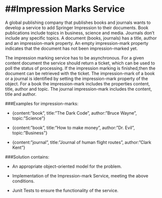##Impression Marks Service
==========================

A global publishing company that publishes books and journals wants to develop a service to
add Springer Impression to their documents. Book publications include topics in business,
science and media. Journals don’t include any specific topics. A document (books, journals)
has a title, author and an impression-mark property. An empty impression-mark property
indicates that the document has not been impression-marked yet.

The impression marking service has to be asynchronous. For a given content document the service
should return a ticket, which can be used to poll the status of processing. If the impression
marking is finished,then the document can be retrieved with the ticket. The impression-mark of
a book or a journal is identified by setting the impression-mark property of the object. For a
book the impression-mark includes the properties content, title, author and topic. The journal
impression-mark includes the content, title and author.

###Examples for impression-marks:

- {content:”book”, title:”The Dark Code”, author:”Bruce Wayne”, topic:”Science”}

- {content:”book”, title:”How to make money”, author:”Dr. Evil”, topic:”Business”}

- {content:”journal”, title:”Journal of human flight routes”, author:”Clark Kent”}


###Solution contains:

- An appropriate object-oriented model for the problem.

- Implementation of the Impression-mark Service, meeting the above conditions.

- Junit Tests to ensure the functionality of the service.
